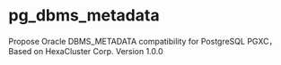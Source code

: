 # pg_dbms_metadata
Propose Oracle DBMS_METADATA compatibility for PostgreSQL PGXC，Based on HexaCluster Corp. Version 1.0.0
